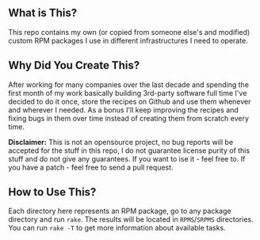 What is This?
-------------

This repo contains my own (or copied from someone else's and modified) custom RPM packages I use in
different infrastructures I need to operate.

Why Did You Create This?
------------------------

After working for many companies over the last decade and spending the first month of my work basically
building 3rd-party software full time I've decided to do it once, store the recipes on Github and use
them whenever and wherever I needed. As a bonus I'll keep improving the recipes and fixing bugs in them
over time instead of creating them from scratch every time.

**Disclaimer:** This is not an opensource project, no bug reports will be accepted for the stuff in this repo,
I do not guarantee license purity of this stuff and do not give any guarantees. If you want to ise it -
feel free to. If you have a patch - feel free to send a pull request.

How to Use This?
----------------

Each directory here represents an RPM package, go to any package directory and run `rake`.
The results will be located in `RPMS`/`SRPMS` directories. You can run `rake -T` to get more
information about available tasks.
